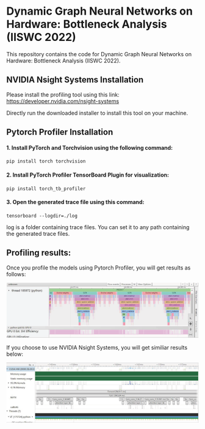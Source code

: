 # Dynamic Graph Neural Networks on Hardware: Bottleneck Analysis (IISWC 2022)
This repository contains the code for Dynamic Graph Neural Networks on Hardware: Bottleneck Analysis (IISWC 2022).

## NVIDIA Nsight Systems Installation

Please install the profiling tool using this link: https://developer.nvidia.com/nsight-systems

Directly run the downloaded installer to install this tool on your machine.

## Pytorch Profiler Installation

#### 1. Install PyTorch and Torchvision using the following command:

```{bash}
pip install torch torchvision
```
#### 2. Install PyTorch Profiler TensorBoard Plugin for visualization:

```{bash}
pip install torch_tb_profiler
```

#### 3. Open the generated trace file using this command:

```{bash}
tensorboard --logdir=./log
```
log is a folder containing trace files. You can set it to any path containing the generated trace files.

## Profiling results:

Once you profile the models using Pytorch Profiler, you will get results as follows:

![image](https://github.com/eun4231/DGNN_analysis/blob/main/Pytorch_profiler.png)

If you choose to use NVIDIA Nsight Systems, you will get similiar results below:

![image](https://github.com/eun4231/DGNN_analysis/blob/main/NS.png)

